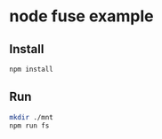# node fuse example

## Install

```bash
npm install
```

## Run

```bash
mkdir ./mnt
npm run fs
```